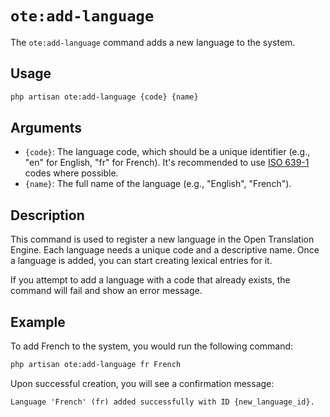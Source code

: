 # `ote:add-language`

The `ote:add-language` command adds a new language to the system.

## Usage

```bash
php artisan ote:add-language {code} {name}
```

## Arguments

-   `{code}`: The language code, which should be a unique identifier (e.g., "en" for English, "fr" for French). It's recommended to use [ISO 639-1](https://en.wikipedia.org/wiki/List_of_ISO_639-1_codes) codes where possible.
-   `{name}`: The full name of the language (e.g., "English", "French").

## Description

This command is used to register a new language in the Open Translation Engine. Each language needs a unique code and a descriptive name. Once a language is added, you can start creating lexical entries for it.

If you attempt to add a language with a code that already exists, the command will fail and show an error message.

## Example

To add French to the system, you would run the following command:

```bash
php artisan ote:add-language fr French
```

Upon successful creation, you will see a confirmation message:

```
Language 'French' (fr) added successfully with ID {new_language_id}.
```
